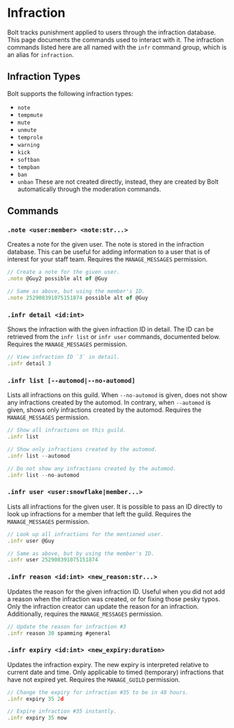 # Infraction
Bolt tracks punishment applied to users through the infraction database. This page documents the commands used to interact with it.
The infraction commands listed here are all named with the `infr` command group, which is an alias for `infraction`.

## Infraction Types
Bolt supports the following infraction types:
- `note`
- `tempmute`
- `mute`
- `unmute`
- `temprole`
- `warning`
- `kick`
- `softban`
- `tempban`
- `ban`
- `unban`
These are not created directly, instead, they are created by Bolt automatically through the moderation commands.


## Commands
### `.note <user:member> <note:str...>`
Creates a note for the given user. The note is stored in the infraction database.
This can be useful for adding information to a user that is of interest for your staff team.
Requires the `MANAGE_MESSAGES` permission.
```js
// Create a note for the given user.
.note @Guy2 possible alt of @Guy

// Same as above, but using the member's ID.
.note 252908391075151874 possible alt of @Guy
```

### `.infr detail <id:int>`
Shows the infraction with the given infraction ID in detail.
The ID can be retrieved from the `infr list` or `infr user` commands, documented below.
Requires the `MANAGE_MESSAGES` permission.
```js
// View infraction ID `3` in detail.
.infr detail 3
```

### `.infr list [--automod|--no-automod]`
Lists all infractions on this guild.
When `--no-automod` is given, does not show any infractions created by the automod.
In contrary, when `--automod` is given, shows only infractions created by the automod.
Requires the `MANAGE_MESSAGES` permission.
```js
// Show all infractions on this guild.
.infr list

// Show only infractions created by the automod.
.infr list --automod

// Do not show any infractions created by the automod.
.infr list --no-automod
```

### `.infr user <user:snowflake|member...>`
Lists all infractions for the given user. It is possible to pass an ID directly to look up infractions for a member that left the guild.
Requires the `MANAGE_MESSAGES` permission.
```js
// Look up all infractions for the mentioned user.
.infr user @Guy

// Same as above, but by using the member's ID.
.infr user 252908391075151874
```

### `.infr reason <id:int> <new_reason:str...>`
Updates the reason for the given infraction ID. Useful when you did not add a reason when the infraction was created, or for fixing those pesky typos.
Only the infraction creator can update the reason for an infraction.
Additionally, requires the `MANAGE_MESSAGES` permission.
```js
// Update the reason for infraction #3
.infr reason 30 spamming #general
```

### `.infr expiry <id:int> <new_expiry:duration>`
Updates the infraction expiry. The new expiry is interpreted relative to current date and time.
Only applicable to timed (temporary) infractions that have not expired yet.
Requires the `MANAGE_GUILD` permission.
```js
// Change the expiry for infraction #35 to be in 48 hours.
.infr expiry 35 2d

// Expire infraction #35 instantly.
.infr expiry 35 now
```
